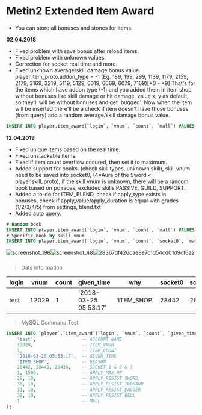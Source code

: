 # Metin2 Extended Item Award
- You can store all bonuses and stones for items.

**02.04.2018**
- Fixed problem with save bonus after reload <cache> items.
- Fixed problem with unknown values.
- Correction for socket real time and more.
- Fixed unknown average/skill damage bonus value.
player.item_proto.addon_type = -1 (Eg. 189, 199, 299, 1139, 1179, 2159, 2179, 3169, 3219, 5119, 5129, 6019, 6069, 6079, 7169)[+0 - +9]
That's for the items which have addon type (-1) and you added them in item shop without bonuses like skill damage or hit damage,
value x, y as default, so they'll will be without bonuses and get 'bugged'.
Now when the item will be inserted there'll be a check if item doesn't have those bonuses (from query) add a random average/skill damage bonus value.
```sql
INSERT INTO player.item_award(`login`, `vnum`, `count`, `mall`) VALUES ('account', 189, 1, 1); 
```

**12.04.2019**
- Fixed unique items based on the real time.
- Fixed unstackable items.
- Fixed if item count overflow occured, then set it to maximum.
- Added support for books. (check skill types, unknown skill), skill vnum need to be saved into socket0, (4=Aura of the Sword < player.skill_proto), if the skill vnum is unknown, there will be a random book based on pc races, excluded skills PASSIVE, GUILD, SUPPORT.
- Added a to-do for ITEM_BLEND, check if apply_type exists in bonuses, check if apply_value/apply_duration is equal with grades (1/2/3/4/5) from settings, blend.txt
- Added auto query.
 
```sql
# Random book
INSERT INTO player.item_award(`login`, `vnum`, `count`, `mall`) VALUES ('account', 50300, 1, 1); 
# Specific book by skill vnum
INSERT INTO player.item_award(`login`, `vnum`, `count`, `socket0`, `mall`) VALUES ('account', 50300, 1, 4, 1);
```

![screenshot_196](https://user-images.githubusercontent.com/17238102/37860642-581cde84-2f32-11e8-9f1e-36cc2eef695d.png)![screenshot_48](https://user-images.githubusercontent.com/17238102/38222896-611fc684-36f0-11e8-8535-26bf5fcef867.png)![28367df426cae8e7c1d54cd01d9cf6a2](https://user-images.githubusercontent.com/17238102/38222908-7074939e-36f0-11e8-8d09-1027396185f9.gif)


###

> Data information

| login		| vnum		| count		| given_time			| why			| socket0	| socket1	| socket2	| attrtype0	| attrvalue0	| attrtype1	| attrvalue1	| attrtype2	| attrvalue2	| attrtype3	| attrvalue3	| attrtype4	| attrvalue4	| attrtype5	| attrvalue5	| attrtype6	| attrvalue6	| mall	|
| ---      	| ---		| ---       | ------------------	| ---       	| ---		| ---		| ---		| ---		| ---			| ---		| ---			| ---		| ---			| ---		| ---			| ---		| ---			| ---		| ---			| ---		| ---			| ---	|
| test		| 12029		| 1 		| '2018-03-25 05:53:17'	| 'ITEM_SHOP' 	| 28442 	| 28441 	| 28438 	| 1 		| 1500 			| 29		| 10 			| 30 		| 10 			| 31		| 10			| 32		| 10			| 0			| 0				| 0			| 0 			| 1 	|

> MySQL Command Test
```sql
INSERT INTO `player`.`item_award`(`login`, `vnum`, `count`, `given_time`, `why`, `socket0`, `socket1`, `socket2`, `attrtype0`, `attrvalue0`, `attrtype1`, `attrvalue1`, `attrtype2`, `attrvalue2`, `attrtype3`, `attrvalue3`, `attrtype4`, `attrvalue4`, `mall`) VALUES (
	'test',                 -- ACCOUNT_NAME
	12029,                  -- ITEM_VNUM
	1,                      -- ITEM_COUNT
	'2018-03-25 05:53:17',  -- GIVEN_TIME
	'ITEM_SHOP',            -- REASON
	28442, 28441, 28438,    -- SOCKET 1 & 2 & 3
	1, 1500,                -- APPLY_MAX_HP
	29, 10,                 -- APPLY_RESIST_SWORD,
	30, 10,                 -- APPLY_RESIST_TWOHAND
	31, 10,                 -- APPLY_RESIST_DAGGER
	32, 10,                 -- APPLY_RESIST_BELL
	1                       -- MALL
);
```
